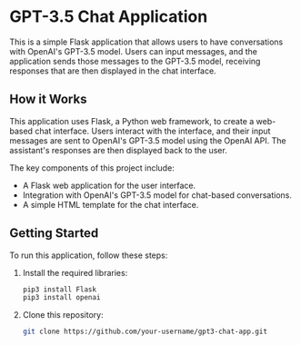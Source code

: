 # GPT-3.5 Chat Application

This is a simple Flask application that allows users to have conversations with OpenAI's GPT-3.5 model. Users can input messages, and the application sends those messages to the GPT-3.5 model, receiving responses that are then displayed in the chat interface.

## How it Works

This application uses Flask, a Python web framework, to create a web-based chat interface. Users interact with the interface, and their input messages are sent to OpenAI's GPT-3.5 model using the OpenAI API. The assistant's responses are then displayed back to the user.

The key components of this project include:

- A Flask web application for the user interface.
- Integration with OpenAI's GPT-3.5 model for chat-based conversations.
- A simple HTML template for the chat interface.

## Getting Started

To run this application, follow these steps:
1. Install the required libraries:

   ```bash
   pip3 install Flask
   pip3 install openai

3. Clone this repository:

   ```bash
   git clone https://github.com/your-username/gpt3-chat-app.git

